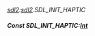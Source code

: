 _[sdl2](../../modules/sdl2/sdl2-module.md):[sdl2](../../modules/sdl2/sdl2-module.md).SDL\_INIT\_HAPTIC_
##### Const SDL\_INIT\_HAPTIC:[Int](../../modules/wonkey/wonkey-types-int.md)
